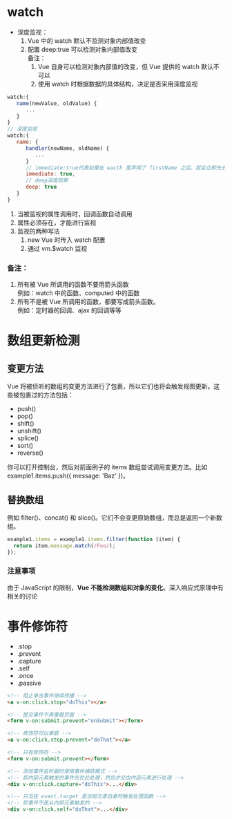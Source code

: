 # watch

- 深度监视：
  1.  Vue 中的 watch 默认不监测对象内部值改变
  2.  配置 deep:true 可以检测对象内部值改变  
      备注：
      1. Vue 自身可以检测对象内部值的改变，但 Vue 提供的 watch 默认不可以
      2. 使用 watch 时根据数据的具体结构，决定是否采用深度监视

```js
watch:{
   name(newValue, oldValue) {
      ...
   }
}
// 深度监视
watch:{
   name: {
      handler(newName, oldName) {
         ...
      }
      // immediate:true代表如果在 wacth 里声明了 firstName 之后，就会立即先去执行里面的handler方法
      immediate: true,
      // deep深度观察
      deep: true
   }
}
```

1. 当被监视的属性调用时，回调函数自动调用
2. 属性必须存在，才能进行监视
3. 监视的两种写法
   1. new Vue 时传入 watch 配置
   2. 通过 vm.$watch 监视

### 备注：

1. 所有被 Vue 所调用的函数不要用箭头函数  
   例如：watch 中的函数、computed 中的函数
2. 所有不是被 Vue 所调用的函数，都要写成箭头函数。  
   例如：定时器的回调、ajax 的回调等等

# 数组更新检测

## 变更方法

Vue 将被侦听的数组的变更方法进行了包裹，所以它们也将会触发视图更新。这些被包裹过的方法包括：

- push()
- pop()
- shift()
- unshift()
- splice()
- sort()
- reverse()

你可以打开控制台，然后对前面例子的 items 数组尝试调用变更方法。比如 example1.items.push({ message: 'Baz' })。

## 替换数组

例如 filter()、concat() 和 slice()。它们不会变更原始数组，而总是返回一个新数组。

```js
example1.items = example1.items.filter(function (item) {
  return item.message.match(/Foo/);
});
```

### 注意事项

由于 JavaScript 的限制，**Vue 不能检测数组和对象的变化**。深入响应式原理中有相关的讨论

# 事件修饰符

- .stop
- .prevent
- .capture
- .self
- .once
- .passive

```html
<!-- 阻止单击事件继续传播 -->
<a v-on:click.stop="doThis"></a>

<!-- 提交事件不再重载页面 -->
<form v-on:submit.prevent="onSubmit"></form>

<!-- 修饰符可以串联 -->
<a v-on:click.stop.prevent="doThat"></a>

<!-- 只有修饰符 -->
<form v-on:submit.prevent></form>

<!-- 添加事件监听器时使用事件捕获模式 -->
<!-- 即内部元素触发的事件先在此处理，然后才交由内部元素进行处理 -->
<div v-on:click.capture="doThis">...</div>

<!-- 只当在 event.target 是当前元素自身时触发处理函数 -->
<!-- 即事件不是从内部元素触发的 -->
<div v-on:click.self="doThat">...</div>
```
